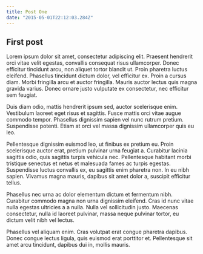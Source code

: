 ```yaml
---
title: Post One
date: "2015-05-01T22:12:03.284Z"
---
```


## First post

Lorem ipsum dolor sit amet, consectetur adipiscing elit. Praesent hendrerit orci vitae velit egestas, convallis consequat risus ullamcorper. Donec efficitur tincidunt arcu, non aliquet tortor blandit ut. Proin pharetra luctus eleifend. Phasellus tincidunt dictum dolor, vel efficitur ex. Proin a cursus diam. Morbi fringilla arcu et auctor fringilla. Mauris auctor lectus quis magna gravida varius. Donec ornare justo vulputate ex consectetur, nec efficitur sem feugiat.

Duis diam odio, mattis hendrerit ipsum sed, auctor scelerisque enim. Vestibulum laoreet eget risus et sagittis. Fusce mattis orci vitae augue commodo tempor. Phasellus dignissim sapien vel nunc rutrum pretium. Suspendisse potenti. Etiam at orci vel massa dignissim ullamcorper quis eu leo.

Pellentesque dignissim euismod leo, ut finibus ex pretium eu. Proin scelerisque auctor erat, pretium pulvinar urna feugiat a. Curabitur lacinia sagittis odio, quis sagittis turpis vehicula nec. Pellentesque habitant morbi tristique senectus et netus et malesuada fames ac turpis egestas. Suspendisse luctus convallis ex, eu sagittis enim pharetra non. In eu nibh sapien. Vivamus magna mauris, dapibus sit amet dolor a, suscipit efficitur tellus.

Phasellus nec urna ac dolor elementum dictum et fermentum nibh. Curabitur commodo magna non urna dignissim eleifend. Cras id nunc vitae nulla egestas ultricies a a nulla. Nulla vel sollicitudin justo. Maecenas consectetur, nulla id laoreet pulvinar, massa neque pulvinar tortor, eu dictum velit nibh vel lectus.

Phasellus vel aliquam enim. Cras volutpat erat congue pharetra dapibus. Donec congue lectus ligula, quis euismod erat porttitor et. Pellentesque sit amet arcu tincidunt, dapibus dui in, mollis mauris.